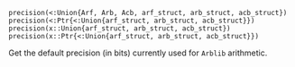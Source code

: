 ```
precision(<:Union{Arf, Arb, Acb, arf_struct, arb_struct, acb_struct})
precision(<:Ptr{<:Union{arf_struct, arb_struct, acb_struct}})
precision(x::Union{arf_struct, arb_struct, acb_struct})
precision(x::Ptr{<:Union{arf_struct, arb_struct, acb_struct}})
```

Get the default precision (in bits) currently used for `Arblib` arithmetic.
